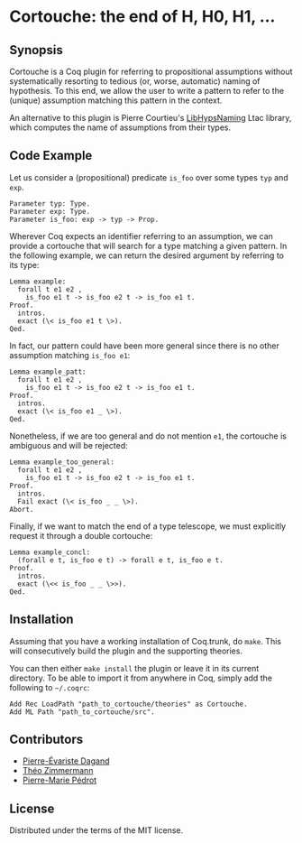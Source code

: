 # Cortouche: the end of H, H0, H1, ...


## Synopsis

Cortouche is a Coq plugin for referring to propositional assumptions
without systematically resorting to tedious (or, worse, automatic)
naming of hypothesis. To this end, we allow the user to write a
pattern to refer to the (unique) assumption matching this pattern in
the context.

An alternative to this plugin is Pierre Courtieu's
[LibHypsNaming](http://cedric.cnam.fr/~courtiep/downloads/LibHypsNaming.v)
Ltac library, which computes the name of assumptions from their types.

## Code Example

Let us consider a (propositional) predicate `is_foo` over some types
`typ` and `exp`.

    Parameter typ: Type.
    Parameter exp: Type.
    Parameter is_foo: exp -> typ -> Prop.

Wherever Coq expects an identifier referring to an assumption, we can
provide a cortouche that will search for a type matching a given
pattern. In the following example, we can return the desired argument
by referring to its type:

    Lemma example: 
      forall t e1 e2 , 
        is_foo e1 t -> is_foo e2 t -> is_foo e1 t.
    Proof.
      intros.
      exact (\< is_foo e1 t \>).
    Qed.

In fact, our pattern could have been more general since there is no
other assumption matching `is_foo e1`:

    Lemma example_patt: 
      forall t e1 e2 , 
        is_foo e1 t -> is_foo e2 t -> is_foo e1 t.
    Proof.
      intros.
      exact (\< is_foo e1 _ \>).
    Qed.

Nonetheless, if we are too general and do not mention `e1`, the
cortouche is ambiguous and will be rejected:

    Lemma example_too_general: 
      forall t e1 e2 , 
        is_foo e1 t -> is_foo e2 t -> is_foo e1 t.
    Proof.
      intros.
      Fail exact (\< is_foo _ _ \>).
    Abort.

Finally, if we want to match the end of a type telescope, we must
explicitly request it through a double cortouche:

    Lemma example_concl: 
      (forall e t, is_foo e t) -> forall e t, is_foo e t.
    Proof.
      intros.
      exact (\<< is_foo _ _ \>>).
    Qed.

## Installation

Assuming that you have a working installation of Coq.trunk, do `make`.
This will consecutively build the plugin and the supporting theories.

You can then either `make install` the plugin or leave it in its
current directory. To be able to import it from anywhere in Coq,
simply add the following to `~/.coqrc`:

    Add Rec LoadPath "path_to_cortouche/theories" as Cortouche.
    Add ML Path "path_to_cortouche/src".

## Contributors

+ [Pierre-Évariste Dagand](https://pages.lip6.fr/Pierre-Evariste.Dagand/)
+ [Théo Zimmermann](http://www.theozimmermann.net/fr/)
+ [Pierre-Marie Pédrot](https://www.pédrot.fr/)

## License

Distributed under the terms of the MIT license.
